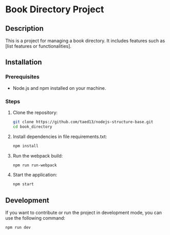 # Book Directory Project

## Description

This is a project for managing a book directory. It includes features such as [list features or functionalities].

## Installation

### Prerequisites

- Node.js and npm installed on your machine.

### Steps

1. Clone the repository:

   ```bash
   git clone https://github.com/taed13/nodejs-structure-base.git
   cd book_directory
   ```

2. Install dependencies in file requirements.txt:

   ```bash
   npm install
   ```

3. Run the webpack build:

   ```bash
   npm run run-webpack
   ```

4. Start the application:

   ```bash
   npm start
   ```

## Development

If you want to contribute or run the project in development mode, you can use the following command:

```bash
npm run dev
```
